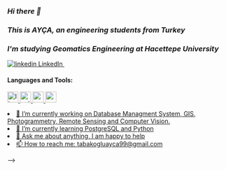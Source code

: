 ### *Hi there 👋*


### *This is AYÇA, an engineering students from Turkey* 


### *I'm studying Geomatics Engineering at Hacettepe University*

<p>
  <a href="https://www.linkedin.com/in/ay%C3%A7a-tabako%C4%9Flu-b33ab4195/" rel="nofollow noreferrer">
    <img src="https://i.stack.imgur.com/gVE0j.png" alt="linkedin"> LinkedIn
  </a> &nbsp;
  
  
<h4 align="left">Languages and Tools:</h4>
<p align="left"> <a href="https://www.linux.org/" target="_blank"> <img src="https://devicons.github.io/devicon/devicon.git/icons/linux/linux-original.svg" alt="linux" width="25" height="25"/> <a href="https://www.python.org" target="_blank"> <img src="https://devicons.github.io/devicon/devicon.git/icons/python/python-original.svg" alt="python" width="25" 
href="https://www.postgresql.org" target="_blank"> <img src="https://devicons.github.io/devicon/devicon.git/icons/postgresql/postgresql-original-wordmark.svg" alt="postgresql" width="25" > <a href="https://ch.mathworks.com/products/matlab.html" target="_blank"> <img src="https://upload.wikimedia.org/wikipedia/commons/2/21/Matlab_Logo.png" alt="matlab" width="25"                                                        


- 🔭 I’m currently working on Database Managment System, GIS, Photogrammetry, Remote Sensing and Computer Vision. 
- 🌱 I’m currently learning PostgreSQL and Python 
- 💬 Ask me about anything, I am happy to help 
- 📫 How to reach me: tabakogluayca99@gmail.com


 

-->
